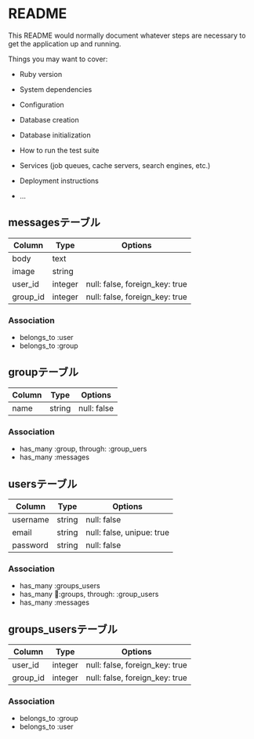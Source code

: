 # README

This README would normally document whatever steps are necessary to get the
application up and running.

Things you may want to cover:

* Ruby version

* System dependencies

* Configuration

* Database creation

* Database initialization

* How to run the test suite

* Services (job queues, cache servers, search engines, etc.)

* Deployment instructions

* ...


## messagesテーブル
|Column|Type|Options|
|------|----|-------|
|body|text|
|image|string|
|user_id|integer|null: false, foreign_key: true|
|group_id|integer|null: false, foreign_key: true|

### Association
- belongs_to :user
- belongs_to :group

## groupテーブル
|Column|Type|Options|
|------|----|-------|
|name|string|null: false|


### Association
- has_many :group, through: :group_uers
- has_many :messages


## usersテーブル
|Column|Type|Options|
|------|----|-------|
|username|string|null: false|
|email|string|null: false, unipue: true|
|password|string|null: false|

### Association
- has_many :groups_users
- has_many :groups, through: :group_users
- has_many :messages

## groups_usersテーブル

|Column|Type|Options|
|------|----|-------|
|user_id|integer|null: false, foreign_key: true|
|group_id|integer|null: false, foreign_key: true|

### Association
- belongs_to :group
- belongs_to :user